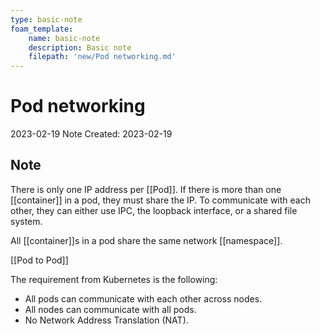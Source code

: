 ```yaml
---
type: basic-note
foam_template:
    name: basic-note
    description: Basic note
    filepath: 'new/Pod networking.md'
---
```

# Pod networking
2023-02-19
Note Created: 2023-02-19

## Note

There is only one IP address per [[Pod]]. If there is more than one
[[container]] in a pod, they must share the IP. To communicate with each
other, they can either use IPC, the loopback interface, or a shared file
system.

All [[container]]s in a pod share the same network [[namespace]].

[[Pod to Pod]]

The requirement from Kubernetes is the following:

-   All pods can communicate with each other across nodes.
-   All nodes can communicate with all pods.
-   No Network Address Translation (NAT).